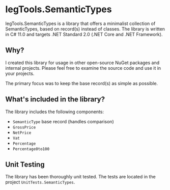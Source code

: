 # IegTools.SemanticTypes

IegTools.SemanticTypes is a library that offers a minimalist collection of SemanticTypes,
based on record(s) instead of classes.
The library is written in C# 11.0 and targets .NET Standard 2.0 (.NET Core and .NET Framework).


## Why?
I created this library for usage in other open-source NuGet packages and internal projects.
Please feel free to examine the source code and use it in your projects.  

The primary focus was to keep the base record(s) as simple as possible.


## What's included in the library?
The library includes the following components:
- `SemanticType` base record (handles comparison)
- `GrossPrice`
- `NetPrice`
- `Vat`
- `Percentage`
- `Percentage0to100`


## Unit Testing
The library has been thoroughly unit tested.
The tests are located in the project `UnitTests.SemanticTypes`.
